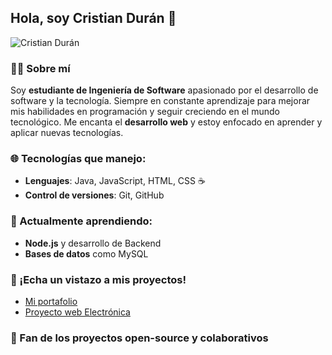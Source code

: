 ## Hola, soy Cristian Durán 👋

![Cristian Durán](https://github.com/user-attachments/assets/542da023-8214-4ab3-b9c5-1d21a122c5ee)

### 👨‍💻 Sobre mí  
Soy **estudiante de Ingeniería de Software** apasionado por el desarrollo de software y la tecnología. Siempre en constante aprendizaje para mejorar mis habilidades en programación y seguir creciendo en el mundo tecnológico. Me encanta el **desarrollo web** y estoy enfocado en aprender y aplicar nuevas tecnologías.

### 🌐 Tecnologías que manejo:
- **Lenguajes**: Java, JavaScript, HTML, CSS ☕
- **Control de versiones**: Git, GitHub  

### 🎯 Actualmente aprendiendo:
- **Node.js** y desarrollo de Backend
- **Bases de datos** como MySQL

### 🔗 ¡Echa un vistazo a mis proyectos!
- [Mi portafolio](https://github.com/EstCristianFESC)  
- [Proyecto web Electrónica](https://github.com/EstCristianFESC/Electronica.git)

### 👾 Fan de los proyectos open-source y colaborativos
